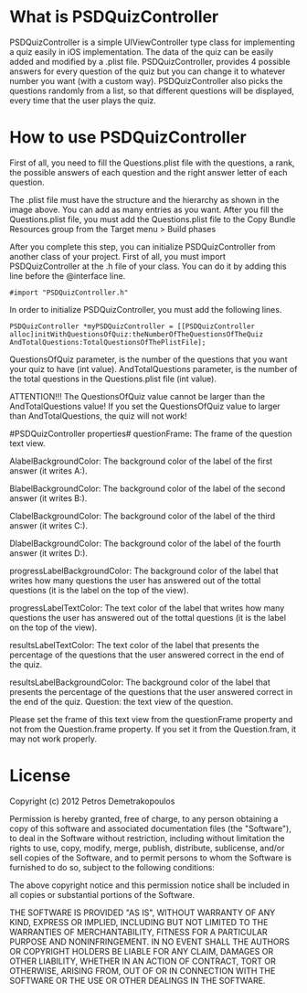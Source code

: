 # What is PSDQuizController

PSDQuizController is a simple UIViewController type class for implementing a quiz easily in iOS implementation. The data of the quiz can be easily added and modified by a .plist file. 
PSDQuizController, provides 4 possible answers for every question of the quiz but you can change it to whatever number you want (with a custom way).
PSDQuizController also picks the questions randomly from a list, so that different questions will be displayed, every time that the user plays the quiz. 

# How to use PSDQuizController
First of all, you need to fill the Questions.plist file with the questions, a rank, the possible answers of each question and the right answer letter of each question. 

The .plist file must have the structure and the hierarchy as shown in the image above. You can add as many entries as you want.
After you fill the Questions.plist file, you must add the Questions.plist file to the Copy Bundle Resources group from the Target menu > Build phases


After you complete this step, you can initialize PSDQuizController from another class of your project.
First of all, you must import PSDQuizController at the .h file of your class.
You can do it by adding this line before the @interface line.
``` objc
#import "PSDQuizController.h"
```
In order to initialize PSDQuizController, you must add the following lines.
```objc
PSDQuizController *myPSDQuizController = [[PSDQuizController alloc]initWithQuestionsOfQuiz:theNumberOfTheQuestionsOfTheQuiz AndTotalQuestions:TotalQuestionsOfThePlistFile];
```
QuestionsOfQuiz parameter, is the number of the questions that you want your quiz to have (int value).
AndTotalQuestions parameter, is the number of the total questions in the Questions.plist file (int value).

ATTENTION!!!
The QuestionsOfQuiz value cannot be larger than the AndTotalQuestions value! If you set the QuestionsOfQuiz value to larger than AndTotalQuestions, the quiz will not work!

#PSDQuizController properties#
questionFrame: The frame of the question text view.

AlabelBackgroundColor: The background color of the label of the first answer (it writes A:).

BlabelBackgroundColor: The background color of the label of the second answer (it writes B:).

ClabelBackgroundColor: The background color of the label of the third answer (it writes C:).

DlabelBackgroundColor: The background color of the label of the fourth answer (it writes D:).

progressLabelBackgroundColor: The background color of the label that writes how many questions the user has answered out of the tottal questions (it is the label on the top of the view).

progressLabelTextColor: The text color of the label that writes how many questions the user has answered out of the tottal questions (it is the label on the top of the view).

resultsLabelTextColor: The text color of the label that presents the percentage of the questions that the user answered correct in the end of the quiz.

resultsLabelBackgroundColor: The background color of the label that presents the percentage of the questions that the user answered correct in the end of the quiz.
Question: the text view of the question. 

Please set the frame of this text view from the questionFrame property and not from the Question.frame property. If you set it from the Question.fram, it may not work properly.

# License
Copyright (c) 2012 Petros Demetrakopoulos

Permission is hereby granted, free of charge, to any person obtaining a copy
of this software and associated documentation files (the "Software"), to deal
in the Software without restriction, including without limitation the rights
to use, copy, modify, merge, publish, distribute, sublicense, and/or sell
copies of the Software, and to permit persons to whom the Software is
furnished to do so, subject to the following conditions:

The above copyright notice and this permission notice shall be included in
all copies or substantial portions of the Software.

THE SOFTWARE IS PROVIDED "AS IS", WITHOUT WARRANTY OF ANY KIND, EXPRESS OR
IMPLIED, INCLUDING BUT NOT LIMITED TO THE WARRANTIES OF MERCHANTABILITY,
FITNESS FOR A PARTICULAR PURPOSE AND NONINFRINGEMENT. IN NO EVENT SHALL THE
AUTHORS OR COPYRIGHT HOLDERS BE LIABLE FOR ANY CLAIM, DAMAGES OR OTHER
LIABILITY, WHETHER IN AN ACTION OF CONTRACT, TORT OR OTHERWISE, ARISING FROM,
OUT OF OR IN CONNECTION WITH THE SOFTWARE OR THE USE OR OTHER DEALINGS IN
THE SOFTWARE.


